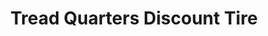---
title: "Tread Quarters Discount Tire"
url: /mount-airy/tread-quarters-discount-tire/
shop: Reifen
---